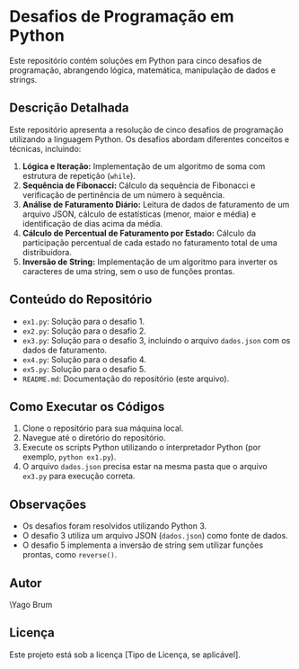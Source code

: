 # Desafios de Programação em Python

Este repositório contém soluções em Python para cinco desafios de programação, abrangendo lógica, matemática, manipulação de dados e strings.

## Descrição Detalhada

Este repositório apresenta a resolução de cinco desafios de programação utilizando a linguagem Python. Os desafios abordam diferentes conceitos e técnicas, incluindo:

1.  **Lógica e Iteração:** Implementação de um algoritmo de soma com estrutura de repetição (`while`).
2.  **Sequência de Fibonacci:** Cálculo da sequência de Fibonacci e verificação de pertinência de um número à sequência.
3.  **Análise de Faturamento Diário:** Leitura de dados de faturamento de um arquivo JSON, cálculo de estatísticas (menor, maior e média) e identificação de dias acima da média.
4.  **Cálculo de Percentual de Faturamento por Estado:** Cálculo da participação percentual de cada estado no faturamento total de uma distribuidora.
5.  **Inversão de String:** Implementação de um algoritmo para inverter os caracteres de uma string, sem o uso de funções prontas.

## Conteúdo do Repositório

* `ex1.py`: Solução para o desafio 1.
* `ex2.py`: Solução para o desafio 2.
* `ex3.py`: Solução para o desafio 3, incluindo o arquivo `dados.json` com os dados de faturamento.
* `ex4.py`: Solução para o desafio 4.
* `ex5.py`: Solução para o desafio 5.
* `README.md`: Documentação do repositório (este arquivo).

## Como Executar os Códigos

1.  Clone o repositório para sua máquina local.
2.  Navegue até o diretório do repositório.
3.  Execute os scripts Python utilizando o interpretador Python (por exemplo, `python ex1.py`).
4.  O arquivo `dados.json` precisa estar na mesma pasta que o arquivo `ex3.py` para execução correta.

## Observações

* Os desafios foram resolvidos utilizando Python 3.
* O desafio 3 utiliza um arquivo JSON (`dados.json`) como fonte de dados.
* O desafio 5 implementa a inversão de string sem utilizar funções prontas, como `reverse()`.

## Autor

\Yago Brum

## Licença

Este projeto está sob a licença \[Tipo de Licença, se aplicável].
